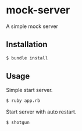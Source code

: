 # mock-server
A simple mock server

## Installation
```bash
$ bundle install
```

## Usage

Simple start server.
```bash
$ ruby app.rb
```

Start server with auto restart.
```bash
$ shotgun
```
